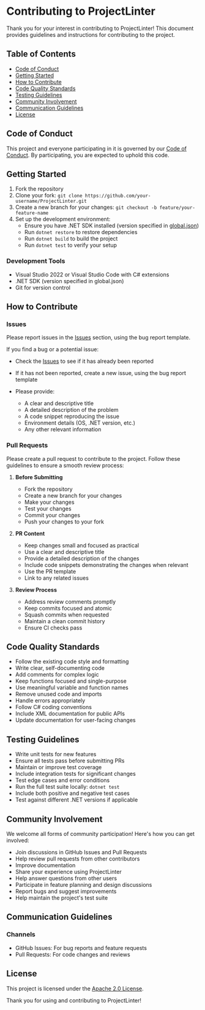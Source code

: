 # Contributing to ProjectLinter

Thank you for your interest in contributing to ProjectLinter! This document provides guidelines and instructions for contributing to the project.

## Table of Contents
- [Code of Conduct](#code-of-conduct)
- [Getting Started](#getting-started)
- [How to Contribute](#how-to-contribute)
- [Code Quality Standards](#code-quality-standards)
- [Testing Guidelines](#testing-guidelines)
- [Community Involvement](#community-involvement)
- [Communication Guidelines](#communication-guidelines)
- [License](#license)

## Code of Conduct

This project and everyone participating in it is governed by our [Code of Conduct](CODE_OF_CONDUCT.md). By participating, you are expected to uphold this code.

## Getting Started

1. Fork the repository
2. Clone your fork: `git clone https://github.com/your-username/ProjectLinter.git`
3. Create a new branch for your changes: `git checkout -b feature/your-feature-name`
4. Set up the development environment:
   - Ensure you have .NET SDK installed (version specified in [global.json](global.json))
   - Run `dotnet restore` to restore dependencies
   - Run `dotnet build` to build the project
   - Run `dotnet test` to verify your setup

### Development Tools
- Visual Studio 2022 or Visual Studio Code with C# extensions
- .NET SDK (version specified in global.json)
- Git for version control

## How to Contribute

### Issues

Please report issues in the [Issues](https://github.com/G-Research/ProjectLinter/issues) section, using the bug report template.

If you find a bug or a potential issue:

- Check the [Issues](https://github.com/G-Research/ProjectLinter/issues) to see if it has already been reported

- If it has not been reported, create a new issue, using the bug report template

- Please provide: 
  - A clear and descriptive title
  - A detailed description of the problem
  - A code snippet reproducing the issue
  - Environment details (OS, .NET version, etc.)
  - Any other relevant information

### Pull Requests

Please create a pull request to contribute to the project. Follow these guidelines to ensure a smooth review process:

1. **Before Submitting**
   - Fork the repository
   - Create a new branch for your changes
   - Make your changes
   - Test your changes
   - Commit your changes
   - Push your changes to your fork

2. **PR Content**
   - Keep changes small and focused as practical
   - Use a clear and descriptive title
   - Provide a detailed description of the changes
   - Include code snippets demonstrating the changes when relevant
   - Use the PR template
   - Link to any related issues

3. **Review Process**
   - Address review comments promptly
   - Keep commits focused and atomic
   - Squash commits when requested
   - Maintain a clean commit history
   - Ensure CI checks pass

## Code Quality Standards

- Follow the existing code style and formatting
- Write clear, self-documenting code
- Add comments for complex logic
- Keep functions focused and single-purpose
- Use meaningful variable and function names
- Remove unused code and imports
- Handle errors appropriately
- Follow C# coding conventions
- Include XML documentation for public APIs
- Update documentation for user-facing changes

## Testing Guidelines

- Write unit tests for new features
- Ensure all tests pass before submitting PRs
- Maintain or improve test coverage
- Include integration tests for significant changes
- Test edge cases and error conditions
- Run the full test suite locally: `dotnet test`
- Include both positive and negative test cases
- Test against different .NET versions if applicable

## Community Involvement

We welcome all forms of community participation! Here's how you can get involved:

- Join discussions in GitHub Issues and Pull Requests
- Help review pull requests from other contributors
- Improve documentation
- Share your experience using ProjectLinter
- Help answer questions from other users
- Participate in feature planning and design discussions
- Report bugs and suggest improvements
- Help maintain the project's test suite

## Communication Guidelines

### Channels
- GitHub Issues: For bug reports and feature requests
- Pull Requests: For code changes and reviews

## License

This project is licensed under the [Apache 2.0 License](LICENSE).

Thank you for using and contributing to ProjectLinter!
